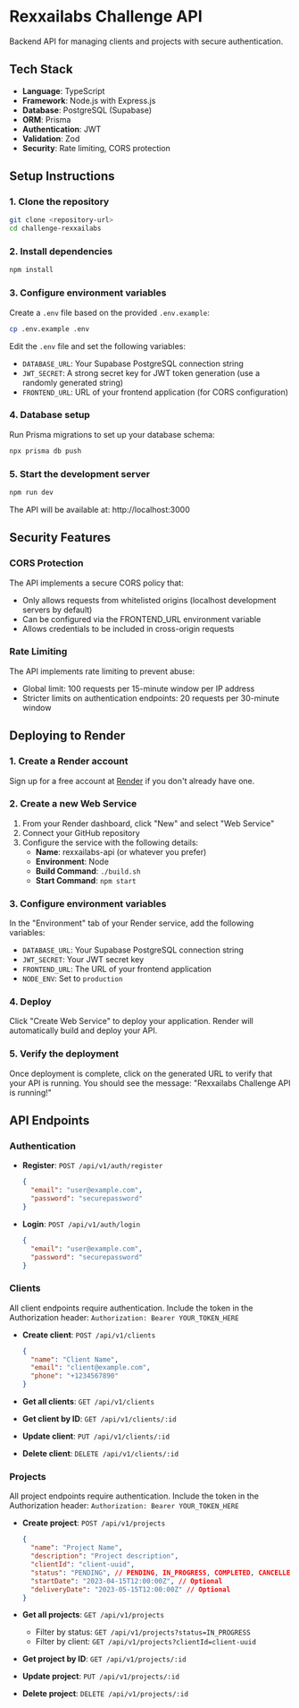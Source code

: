# Rexxailabs Challenge API

Backend API for managing clients and projects with secure authentication.

## Tech Stack

- **Language**: TypeScript
- **Framework**: Node.js with Express.js
- **Database**: PostgreSQL (Supabase)
- **ORM**: Prisma
- **Authentication**: JWT
- **Validation**: Zod
- **Security**: Rate limiting, CORS protection

## Setup Instructions

### 1. Clone the repository

```bash
git clone <repository-url>
cd challenge-rexxailabs
```

### 2. Install dependencies

```bash
npm install
```

### 3. Configure environment variables

Create a `.env` file based on the provided `.env.example`:

```bash
cp .env.example .env
```

Edit the `.env` file and set the following variables:

- `DATABASE_URL`: Your Supabase PostgreSQL connection string
- `JWT_SECRET`: A strong secret key for JWT token generation (use a randomly generated string)
- `FRONTEND_URL`: URL of your frontend application (for CORS configuration)

### 4. Database setup

Run Prisma migrations to set up your database schema:

```bash
npx prisma db push
```

### 5. Start the development server

```bash
npm run dev
```

The API will be available at: http://localhost:3000

## Security Features

### CORS Protection

The API implements a secure CORS policy that:
- Only allows requests from whitelisted origins (localhost development servers by default)
- Can be configured via the FRONTEND_URL environment variable
- Allows credentials to be included in cross-origin requests

### Rate Limiting

The API implements rate limiting to prevent abuse:
- Global limit: 100 requests per 15-minute window per IP address
- Stricter limits on authentication endpoints: 20 requests per 30-minute window

## Deploying to Render

### 1. Create a Render account

Sign up for a free account at [Render](https://render.com) if you don't already have one.

### 2. Create a new Web Service

1. From your Render dashboard, click "New" and select "Web Service"
2. Connect your GitHub repository
3. Configure the service with the following details:
   - **Name**: rexxailabs-api (or whatever you prefer)
   - **Environment**: Node
   - **Build Command**: `./build.sh`
   - **Start Command**: `npm start`

### 3. Configure environment variables

In the "Environment" tab of your Render service, add the following variables:
- `DATABASE_URL`: Your Supabase PostgreSQL connection string
- `JWT_SECRET`: Your JWT secret key
- `FRONTEND_URL`: The URL of your frontend application
- `NODE_ENV`: Set to `production`

### 4. Deploy

Click "Create Web Service" to deploy your application. Render will automatically build and deploy your API.

### 5. Verify the deployment

Once deployment is complete, click on the generated URL to verify that your API is running. You should see the message: "Rexxailabs Challenge API is running!"

## API Endpoints

### Authentication

- **Register**: `POST /api/v1/auth/register`
  ```json
  {
    "email": "user@example.com",
    "password": "securepassword"
  }
  ```

- **Login**: `POST /api/v1/auth/login`
  ```json
  {
    "email": "user@example.com",
    "password": "securepassword"
  }
  ```

### Clients

All client endpoints require authentication. Include the token in the Authorization header:
`Authorization: Bearer YOUR_TOKEN_HERE`

- **Create client**: `POST /api/v1/clients`
  ```json
  {
    "name": "Client Name",
    "email": "client@example.com",
    "phone": "+1234567890"
  }
  ```

- **Get all clients**: `GET /api/v1/clients`
- **Get client by ID**: `GET /api/v1/clients/:id`
- **Update client**: `PUT /api/v1/clients/:id`
- **Delete client**: `DELETE /api/v1/clients/:id`

### Projects

All project endpoints require authentication. Include the token in the Authorization header:
`Authorization: Bearer YOUR_TOKEN_HERE`

- **Create project**: `POST /api/v1/projects`
  ```json
  {
    "name": "Project Name",
    "description": "Project description",
    "clientId": "client-uuid",
    "status": "PENDING", // PENDING, IN_PROGRESS, COMPLETED, CANCELLED
    "startDate": "2023-04-15T12:00:00Z", // Optional
    "deliveryDate": "2023-05-15T12:00:00Z" // Optional
  }
  ```

- **Get all projects**: `GET /api/v1/projects`
  - Filter by status: `GET /api/v1/projects?status=IN_PROGRESS`
  - Filter by client: `GET /api/v1/projects?clientId=client-uuid`

- **Get project by ID**: `GET /api/v1/projects/:id`
- **Update project**: `PUT /api/v1/projects/:id`
- **Delete project**: `DELETE /api/v1/projects/:id`